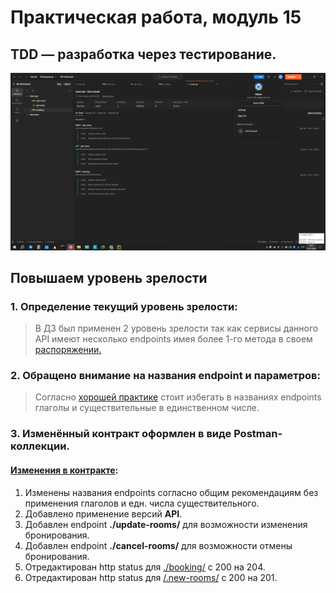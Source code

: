 # Практическая работа, модуль 15
## TDD — разработка через тестирование.
![postman.png](postman.png)
##  Повышаем уровень зрелости
### 1. Определение текущий уровень зрелости:
>В ДЗ был применен 2 уровень зрелости так как сервисы данного API имеют несколько endpoints 
    имея более 1-го метода в своем [распоряжении.]( https://en.wikipedia.org/wiki/Richardson_Maturity_Model)
### 2. Обращено внимание на названия endpoint и параметров:
>Согласно [хорошей практике](https://www.linkedin.com/pulse/best-practices-rest-apis-sergey-idelson/) стоит избегать в
> названиях endpoints глаголы и существительные в единственном числе.
### 3. Изменённый контракт оформлен в виде Postman-коллекции.
#### [Изменения в контракте](hotel-api-v1.postman_collection.json):
1. Изменены названия endpoints согласно общим рекомендациям без применения глаголов и едн. числа существительного.
2. Добавлено применение версий <b>API</b>.
3. Добавлен endpoint  <b>./update-rooms/</b> для возможности изменения бронирования.
4. Добавлен endpoint <b>./cancel-rooms/</b>  для возможности отмены бронирования.
5. Отредактирован http status для [./booking/](https://developer.mozilla.org/ru/docs/Web/HTTP/Status/204) c 200 на 204.
6. Отредактирован http status для [/.new-rooms/](https://developer.mozilla.org/ru/docs/Web/HTTP/Status/201) с 200 на 201.